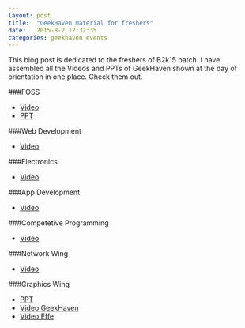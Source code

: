 ```yaml
---
layout: post
title:  "GeekHaven material for freshers"
date:   2015-8-2 12:32:35
categories: geekhaven events
---
```


This blog post is dedicated to  the freshers of B2k15 batch. I have assembled all the Videos and PPTs of GeekHaven shown at the day of orientation in one place. Check them out. 

###FOSS
* [Video](https://www.youtube.com/watch?v=a6cc43X2zH8) 
* [PPT](https://drive.google.com/file/d/0BwjR0P_bgbsqcmh6WDRFbThhSFU/view)

###Web Development
* [Video](https://www.powtoon.com/show/g6f182Ygl3m/geekhaven/#/)

###Electronics
* [Video](https://drive.google.com/file/d/0B5IHB3gNy0Q0eWlZSjVPXzRFM0k/view)

###App Development
* [Video](https://www.powtoon.com/show/glcHhAdLJ7g/geekhaven_app/)

###Competetive Programming
* [Video](https://www.powtoon.com/show/e0EkbAlJhyE/geekhaven_codingwing/#/)

###Network Wing
* [Video](https://www.youtube.com/watch?v=DveBajJUvbQ)

###Graphics Wing
* [PPT](https://drive.google.com/a/iiita.ac.in/file/d/0BwSlV1cA61K5U1hadExBc0hjZ3M/view)
* [Video GeekHaven](https://drive.google.com/a/iiita.ac.in/file/d/0BwSlV1cA61K5Y294dkhSeElGdzQ/view)
* [Video Effe](https://www.youtube.com/watch?v=W6TGSZjT-1I)